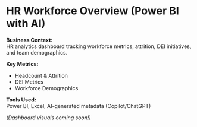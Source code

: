 # HR Workforce Overview (Power BI with AI)

**Business Context:**  
HR analytics dashboard tracking workforce metrics, attrition, DEI initiatives, and team demographics.

**Key Metrics:**  
- Headcount & Attrition  
- DEI Metrics  
- Workforce Demographics

**Tools Used:**  
Power BI, Excel, AI-generated metadata (Copilot/ChatGPT)

*(Dashboard visuals coming soon!)*
